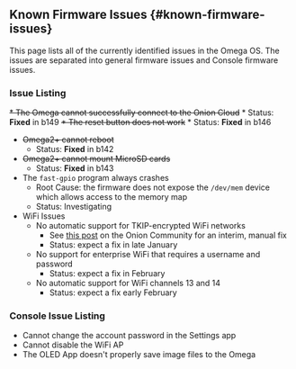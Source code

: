 ## Known Firmware Issues {#known-firmware-issues}

This page lists all of the currently identified issues in the Omega OS. The issues are separated into general firmware issues and Console firmware issues.

### Issue Listing

~~* The Omega cannot successfully connect to the Onion Cloud~~
    * Status: **Fixed** in b149
~~* The reset button does not work~~
    * Status: **Fixed** in b146
* ~~Omega2+ cannot reboot~~
    * Status: **Fixed** in b142
* ~~Omega2+ cannot mount MicroSD cards~~
    * Status: **Fixed** in b143
* The `fast-gpio` program always crashes
    * Root Cause: the firmware does not expose the `/dev/mem` device which allows access to the memory map
    * Status: Investigating
* WiFi Issues
    * No automatic support for TKIP-encrypted WiFi networks
        * See [this post](https://community.onion.io/topic/1149/omega2-fails-to-connect-to-wifi/25) on the Onion Community for an interim, manual fix
        * Status: expect a fix in late January
    * No support for enterprise WiFi that requires a username and password
        * Status: expect a fix in February
    * No automatic support for WiFi channels 13 and 14
        * Status: expect a fix early February


### Console Issue Listing

* Cannot change the account password in the Settings app
* Cannot disable the WiFi AP
* The OLED App doesn't properly save image files to the Omega
